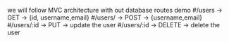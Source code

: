 we will follow MVC architecture with out database
 routes demo 
   #/users -> GET -> {id, username,email}
   #/users/ -> POST -> {username,email}
   #/users/:id -> PUT -> update the user
   #/users/:id -> DELETE -> delete the user